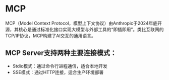 # MCP
MCP（Model Context Protocol，模型上下文协议）由Anthropic于2024年底开源，其核心是通过标准化接口实现大模型与外部工具的“即插即用”。类比互联网的TCP/IP协议，MCP构建了AI交互的通用语言。

## MCP Server支持两种主要连接模式：
* Stdio模式：通过命令行进程通信，适合本地开发
* SSE模式：通过HTTP连接，适合生产环境部署


